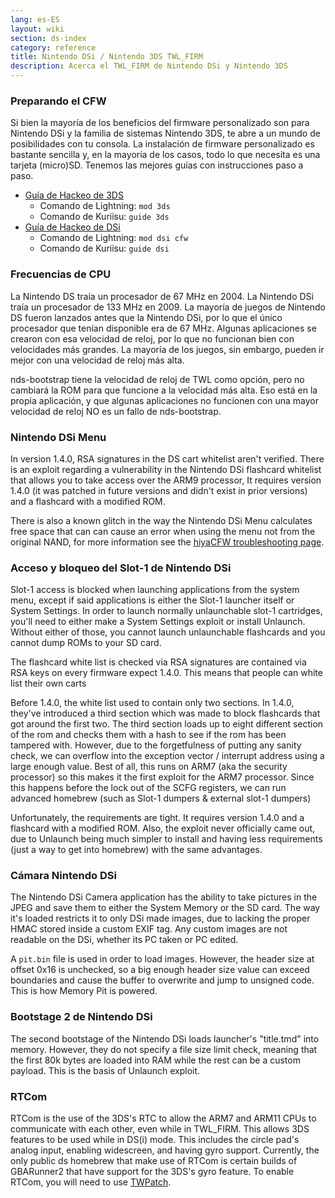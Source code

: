 ```yaml
---
lang: es-ES
layout: wiki
section: ds-index
category: reference
title: Nintendo DSi / Nintendo 3DS TWL_FIRM
description: Acerca el TWL_FIRM de Nintendo DSi y Nintendo 3DS
---
```


### Preparando el CFW
Si bien la mayoría de los beneficios del firmware personalizado son para Nintendo DSi y la familia de sistemas Nintendo 3DS, te abre a un mundo de posibilidades con tu consola. La instalación de firmware personalizado es bastante sencilla y, en la mayoría de los casos, todo lo que necesita es una tarjeta (micro)SD. Tenemos las mejores guías con instrucciones paso a paso.

- [Guía de Hackeo de 3DS](https://3ds.hacks.guide)
   - Comando de Lightning: `mod 3ds`
   - Comando de Kuriisu: `guide 3ds`
- [Guía de Hackeo de DSi](https://dsi.cfw.guide)
   - Comando de Lightning: `mod dsi cfw`
   - Comando de Kuriisu: `guide dsi`

### Frecuencias de CPU
La Nintendo DS traía un procesador de 67 MHz en 2004. La Nintendo DSi traía un procesador de 133 MHz en 2009. La mayoría de juegos de Nintendo DS fueron lanzados antes que la Nintendo DSi, por lo que el único procesador que tenían disponible era de 67 MHz. Algunas aplicaciones se crearon con esa velocidad de reloj, por lo que no funcionan bien con velocidades más grandes. La mayoría de los juegos, sin embargo, pueden ir mejor con una velocidad de reloj más alta.

nds-bootstrap tiene la velocidad de reloj de TWL como opción, pero no cambiará la ROM para que funcione a la velocidad más alta. Eso está en la propia aplicación, y que algunas aplicaciones no funcionen con una mayor velocidad de reloj NO es un fallo de nds-bootstrap.

### Nintendo DSi Menu
In version 1.4.0, RSA signatures in the DS cart whitelist aren't verified. There is an exploit regarding a vulnerability in the Nintendo DSi flashcard whitelist that allows you to take access over the ARM9 processor, It requires version 1.4.0 (it was patched in future versions and didn't exist in prior versions) and a flashcard with a modified ROM.

There is also a known glitch in the way the Nintendo DSi Menu calculates free space that can can cause an error when using the menu not from the original NAND, for more information see the [hiyaCFW troubleshooting page](/hiyacfw/troubleshooting#the-free-space-bug).

### Acceso y bloqueo del Slot-1 de Nintendo DSi
Slot-1 access is blocked when launching applications from the system menu, except if said applications is either the Slot-1 launcher itself or System Settings. In order to launch normally unlaunchable slot-1 cartridges, you'll need to either make a System Settings exploit or install Unlaunch. Without either of those, you cannot launch unlaunchable flashcards and you cannot dump ROMs to your SD card.

The flashcard white list is checked via RSA signatures are contained via RSA keys on every firmware expect 1.4.0. This means that people can white list their own carts

Before 1.4.0, the white list used to contain only two sections. In 1.4.0, they've introduced a third section which was made to block flashcards that got around the first two. The third section loads up to eight different section of the rom and checks them with a hash to see if the rom has been tampered with. However, due to the forgetfulness of putting any sanity check, we can overflow into the exception vector / interrupt address using a large enough value. Best of all, this runs on ARM7 (aka the security processor) so this makes it the first exploit for the ARM7 processor. Since this happens before the lock out of the SCFG registers, we can run advanced homebrew (such as Slot-1 dumpers & external slot-1 dumpers)

Unfortunately, the requirements are tight. It requires version 1.4.0 and a flashcard with a modified ROM. Also, the exploit never officially came out, due to Unlaunch being much simpler to install and having less requirements (just a way to get into homebrew) with the same advantages.

### Cámara Nintendo DSi
The Nintendo DSi Camera application has the ability to take pictures in the JPEG and save them to either the System Memory or the SD card. The way it's loaded restricts it to only DSi made images, due to lacking the proper HMAC stored inside a custom EXIF tag. Any custom images are not readable on the DSi, whether its PC taken or PC edited.

A `pit.bin` file is used in order to load images. However, the header size at offset 0x16 is unchecked, so a big enough header size value can exceed boundaries and cause the buffer to overwrite and jump to unsigned code. This is how Memory Pit is powered.

### Bootstage 2 de Nintendo DSi
The second bootstage of the Nintendo DSi loads launcher's "title.tmd" into memory. However, they do not specify a file size limit check, meaning that the first 80k bytes are loaded into RAM while the rest can be a custom payload. This is the basis of Unlaunch exploit.

### RTCom
RTCom is the use of the 3DS's RTC to allow the ARM7 and ARM11 CPUs to communicate with each other, even while in TWL_FIRM. This allows 3DS features to be used while in DS(i) mode. This includes the circle pad's analog input, enabling widescreen, and having gyro support. Currently, the only public ds homebrew that make use of RTCom is certain builds of GBARunner2 that have support for the 3DS's gyro feature. To enable RTCom, you will need to use [TWPatch](https://gbatemp.net/threads/542694/).
